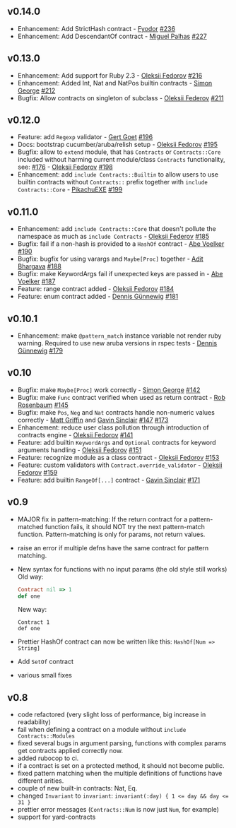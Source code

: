 ## v0.14.0
- Enhancement: Add StrictHash contract - [Fyodor](https://github.com/cbrwizard) [#236](https://github.com/egonSchiele/contracts.ruby/pull/236)
- Enhancement: Add DescendantOf contract - [Miguel Palhas](https://github.com/naps62) [#227](https://github.com/egonSchiele/contracts.ruby/pull/227)

## v0.13.0

- Enhancement: Add support for Ruby 2.3 - [Oleksii Fedorov](https://github.com/waterlink) [#216](https://github.com/egonSchiele/contracts.ruby/pull/216)
- Enhancement: Added Int, Nat and NatPos builtin contracts - [Simon George](https://github.com/sfcgeorge) [#212](https://github.com/egonSchiele/contracts.ruby/pull/212)
- Bugfix: Allow contracts on singleton of subclass - [Oleksii Federov](https://github.com/waterlink) [#211](https://github.com/egonSchiele/contracts.ruby/pull/211)

## v0.12.0

- Feature: add `Regexp` validator - [Gert Goet](https://github.com/eval) [#196](https://github.com/egonSchiele/contracts.ruby/pull/196)
- Docs: bootstrap cucumber/aruba/relish setup - [Oleksii Fedorov](https://github.com/waterlink) [#195](https://github.com/egonSchiele/contracts.ruby/pull/195)
- Bugfix: allow to `extend` module, that has `Contracts` or `Contracts::Core` included without harming current module/class `Contracts` functionality, see: [#176](https://github.com/egonSchiele/contracts.ruby/issues/176) - [Oleksii Fedorov](https://github.com/waterlink) [#198](https://github.com/egonSchiele/contracts.ruby/pull/198)
- Enhancement: add `include Contracts::Builtin` to allow users to use builtin contracts without `Contracts::` prefix together with `include Contracts::Core` - [PikachuEXE](https://github.com/PikachuEXE) [#199](https://github.com/egonSchiele/contracts.ruby/pull/199)

## v0.11.0

- Enhancement: add `include Contracts::Core` that doesn't pollute the namespace as much as `include Contracts` - [Oleksii Federov](https://github.com/waterlink) [#185](https://github.com/egonSchiele/contracts.ruby/pull/185)
- Bugfix: fail if a non-hash is provided to a `HashOf` contract - [Abe Voelker](https://github.com/abevoelker) [#190](https://github.com/egonSchiele/contracts.ruby/pull/190)
- Bugfix: bugfix for using varargs and `Maybe[Proc]` together - [Adit Bhargava](https://github.com/egonSchiele) [#188](https://github.com/egonSchiele/contracts.ruby/pull/188)
- Bugfix: make KeywordArgs fail if unexpected keys are passed in - [Abe Voelker](https://github.com/abevoelker) [#187](https://github.com/egonSchiele/contracts.ruby/pull/187)
- Feature: range contract added - [Oleksii Fedorov](https://github.com/waterlink) [#184](https://github.com/egonSchiele/contracts.ruby/pull/184)
- Feature: enum contract added - [Dennis Günnewig](https://github.com/dg-ratiodata) [#181](https://github.com/egonSchiele/contracts.ruby/pull/181)

## v0.10.1

- Enhancement: make `@pattern_match` instance variable not render ruby warning. Required to use new aruba versions in rspec tests - [Dennis Günnewig](https://github.com/dg-ratiodata) [#179](https://github.com/egonSchiele/contracts.ruby/pull/179)

## v0.10

- Bugfix: make `Maybe[Proc]` work correctly - [Simon George](https://github.com/sfcgeorge) [#142](https://github.com/egonSchiele/contracts.ruby/pull/142)
- Bugfix: make `Func` contract verified when used as return contract - [Rob Rosenbaum](https://github.com/robnormal) [#145](https://github.com/egonSchiele/contracts.ruby/pull/145)
- Bugfix: make `Pos`, `Neg` and `Nat` contracts handle non-numeric values correctly - [Matt Griffin](https://github.com/betamatt) and [Gavin Sinclair](https://github.com/gsinclair) [#147](https://github.com/egonSchiele/contracts.ruby/pull/147) [#173](https://github.com/egonSchiele/contracts.ruby/pull/173)
- Enhancement: reduce user class pollution through introduction of contracts engine - [Oleksii Fedorov](https://github.com/waterlink) [#141](https://github.com/egonSchiele/contracts.ruby/pull/141)
- Feature: add builtin `KeywordArgs` and `Optional` contracts for keyword arguments handling - [Oleksii Fedorov](https://github.com/waterlink) [#151](https://github.com/egonSchiele/contracts.ruby/pull/151)
- Feature: recognize module as a class contract - [Oleksii Fedorov](https://github.com/waterlink) [#153](https://github.com/egonSchiele/contracts.ruby/pull/153)
- Feature: custom validators with `Contract.override_validator` - [Oleksii Fedorov](https://github.com/waterlink) [#159](https://github.com/egonSchiele/contracts.ruby/pull/159)
- Feature: add builtin `RangeOf[...]` contract - [Gavin Sinclair](https://github.com/gsinclair) [#171](https://github.com/egonSchiele/contracts.ruby/pull/171)

## v0.9

- MAJOR fix in pattern-matching: If the return contract for a pattern-matched function fails, it should NOT try the next pattern-match function. Pattern-matching is only for params, not return values.
- raise an error if multiple defns have the same contract for pattern matching.

- New syntax for functions with no input params (the old style still works)
  Old way:
  ```ruby
  Contract nil => 1
  def one
  ```
  New way:
  ```
  Contract 1
  def one
  ```

- Prettier HashOf contract can now be written like this: `HashOf[Num => String]`
- Add `SetOf` contract
- various small fixes

## v0.8

- code refactored (very slight loss of performance, big increase in readability)
- fail when defining a contract on a module without `include Contracts::Modules`
- fixed several bugs in argument parsing, functions with complex params get contracts applied correctly now.
- added rubocop to ci.
- if a contract is set on a protected method, it should not become public.
- fixed pattern matching when the multiple definitions of functions have different arities.
- couple of new built-in contracts: Nat, Eq.
- changed `Invariant` to `invariant`: `invariant(:day) { 1 <= day && day <= 31 }`
- prettier error messages (`Contracts::Num` is now just `Num`, for example)
- support for yard-contracts
